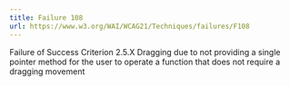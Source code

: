 ```yaml
---
title: Failure 108
url: https://www.w3.org/WAI/WCAG21/Techniques/failures/F108
---
```

Failure of Success Criterion 2.5.X Dragging due to not providing a single pointer method for the user to operate a function that does not require a dragging movement